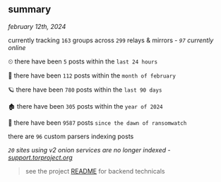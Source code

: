 
## summary
_february 12th, 2024_

currently tracking `163` groups across `299` relays & mirrors - _`97` currently online_

⏲ there have been `5` posts within the `last 24 hours`

🦈 there have been `112` posts within the `month of february`

🪐 there have been `780` posts within the `last 90 days`

🏚 there have been `305` posts within the `year of 2024`

🦕 there have been `9587` posts `since the dawn of ransomwatch`

there are `96` custom parsers indexing posts

_`20` sites using v2 onion services are no longer indexed - [support.torproject.org](https://support.torproject.org/onionservices/v2-deprecation/)_

> see the project [README](https://github.com/joshhighet/ransomwatch#ransomwatch--) for backend technicals
